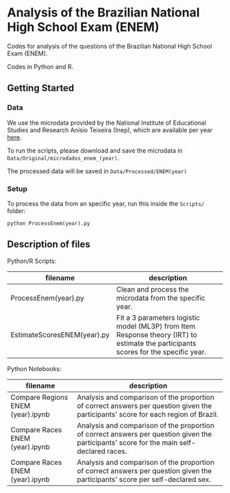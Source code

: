 # Analysis of the Brazilian National High School Exam (ENEM) 

Codes for analysis of the questions of the Brazilian National High School Exam (ENEM).

Codes in Python and R.

## Getting Started

### Data

We use the microdata provided by the National Institute of Educational Studies and Research Anísio Teixeira (Inep), which are available per year [here](https://www.gov.br/inep/pt-br/acesso-a-informacao/dados-abertos/microdados/enem). 

To run the scripts, please download and save the microdata in `Data/Original/microdados_enem_(year)`.

The processed data will be saved in `Data/Processed/ENEM(year)`

### Setup

To process the data from an specific year, run this inside the `Scripts/` folder:

```
python ProcessEnem(year).py
```

## Description of files


Python/R Scripts:

filename                          |  description
----------------------------------|------------------------------------------------------------------------------------
ProcessEnem(year).py              |  Clean and process the microdata from the specific year.
EstimateScoresENEM(year).py       |  Fit a 3 parameters logistic model (ML3P) from Item Response theory (IRT) to estimate the participants scores for the specific year.


Python Notebooks:

filename                           |  description
-----------------------------------|------------------------------------------------------------------------------------
Compare Regions ENEM (year).ipynb  |  Analysis and comparison of the proportion of correct answers per question given the participants' score for each region of Brazil.
Compare Races ENEM (year).ipynb    |  Analysis and comparison of the proportion of correct answers per question given the participants' score for the main self-declared races.
Compare Races ENEM (year).ipynb    |  Analysis and comparison of the proportion of correct answers per question given the participants' score per self-declared sex.